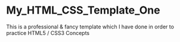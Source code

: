 # My_HTML_CSS_Template_One
This is a professional &amp; fancy template which I have done in order to practice HTML5 / CSS3 Concepts
